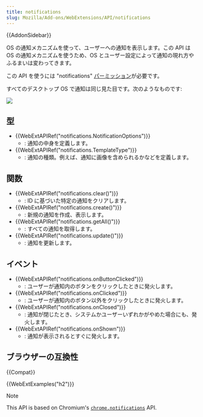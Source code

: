 ```yaml
---
title: notifications
slug: Mozilla/Add-ons/WebExtensions/API/notifications
---
```


{{AddonSidebar}}

OS の通知メカニズムを使って、ユーザーへの通知を表示します。この API は OS の通知メカニズムを使うため、OS とユーザー設定によって通知の現れ方やふるまいは変わってきます。

この API を使うには "notifications" [パーミッション](/ja/docs/Mozilla/Add-ons/WebExtensions/manifest.json/permissions)が必要です。

すべてのデスクトップ OS で通知は同じ見た目です。次のようなものです:

![](notification.png)

## 型

- {{WebExtAPIRef("notifications.NotificationOptions")}}
  - : 通知の中身を定義します。
- {{WebExtAPIRef("notifications.TemplateType")}}
  - : 通知の種類。例えば、通知に画像を含められるかなどを定義します。

## 関数

- {{WebExtAPIRef("notifications.clear()")}}
  - : ID に基づいた特定の通知をクリアします。
- {{WebExtAPIRef("notifications.create()")}}
  - : 新規の通知を作成、表示します。
- {{WebExtAPIRef("notifications.getAll()")}}
  - : すべての通知を取得します。
- {{WebExtAPIRef("notifications.update()")}}
  - : 通知を更新します。

## イベント

- {{WebExtAPIRef("notifications.onButtonClicked")}}
  - : ユーザーが通知内のボタンをクリックしたときに発火します。
- {{WebExtAPIRef("notifications.onClicked")}}
  - : ユーザーが通知内のボタン以外をクリックしたときに発火します。
- {{WebExtAPIRef("notifications.onClosed")}}
  - : 通知が閉じたとき、システムかユーザーいずれかがやめた場合にも、発火します。
- {{WebExtAPIRef("notifications.onShown")}}
  - : 通知が表示されるとすぐに発火します。

## ブラウザーの互換性

{{Compat}}

{{WebExtExamples("h2")}}

> [!NOTE]
> This API is based on Chromium's [`chrome.notifications`](https://developer.chrome.com/docs/extensions/reference/api/notifications?hl=ja) API.

